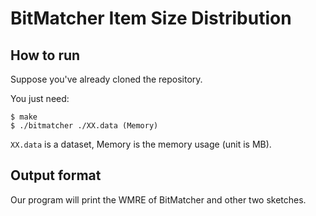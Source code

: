 # BitMatcher Item Size Distribution

## How to run

Suppose you've already cloned the repository.

You just need:

```
$ make 
$ ./bitmatcher ./XX.data (Memory)
```

`XX.data` is a dataset, Memory is the memory usage (unit is MB).

## Output format

Our program will print the WMRE of BitMatcher and other two sketches.
